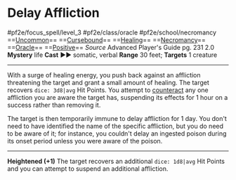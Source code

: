 # Delay Affliction
#pf2e/focus_spell/level_3 #pf2e/class/oracle #pf2e/school/necromancy 
==[Uncommon](../../../rules/traits/uncommon.md)== ==[Cursebound](../../../Traits/Cursebound.md)== ==[Healing](../../../rules/traits/healing.md)== ==[Necromancy](../../../rules/traits/necromancy.md)== ==[Oracle](../../../Traits/Oracle.md)== ==[Positive](../../../rules/traits/positive.md)==
*Source* Advanced Player's Guide pg. 231 2.0
**Mystery** life
**Cast** ►► somatic, verbal
**Range** 30 feet; **Targets** 1 creature

---
With a surge of healing energy, you push back against an affliction threatening the target and grant a small amount of healing. The target recovers `dice: 3d8|avg` Hit Points. You attempt to [counteract](../../../Rules/Counteracting.md) any one affliction you are aware the target has, suspending its effects for 1 hour on a success rather than removing it.

The target is then temporarily immune to delay affliction for 1 day. You don't need to have identified the name of the specific affliction, but you do need to be aware of it; for instance, you couldn't delay an ingested poison during its onset period unless you were aware of the poison.

<hr>

**Heightened (+1)** The target recovers an additional `dice: 1d8|avg` Hit Points and you can attempt to suspend an additional affliction.